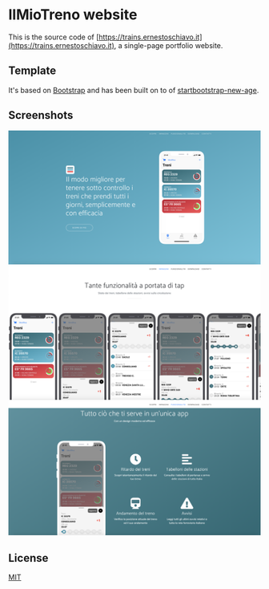 # IlMioTreno website

This is the source code of [https://trains.ernestoschiavo.it](https://trains.ernestoschiavo.it), a single-page portfolio website.

## Template

It's based on [Bootstrap](https://bootstrap.io) and has been built on to of [startbootstrap-new-age](https://github.com/BlackrockDigital/startbootstrap-new-age).

## Screenshots

![First screenshot](docs/screenshots/1.png)
![Second screenshot](docs/screenshots/2.png)
![Third screenshot](docs/screenshots/3.png)


## License
[MIT](https://choosealicense.com/licenses/mit/)
